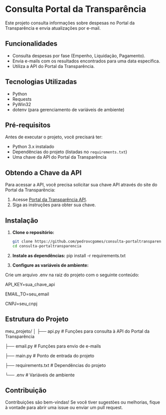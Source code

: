 # Consulta Portal da Transparência

Este projeto consulta informações sobre despesas no Portal da Transparência e envia atualizações por e-mail.

## Funcionalidades

- Consulta despesas por fase (Empenho, Liquidação, Pagamento).
- Envia e-mails com os resultados encontrados para uma data específica.
- Utiliza a API do Portal da Transparência.

## Tecnologias Utilizadas

- Python
- Requests
- PyWin32
- dotenv (para gerenciamento de variáveis de ambiente)

## Pré-requisitos

Antes de executar o projeto, você precisará ter:

- Python 3.x instalado
- Dependências do projeto (listadas no `requirements.txt`)
- Uma chave da API do Portal da Transparência

## Obtendo a Chave da API

Para acessar a API, você precisa solicitar sua chave API através do site do Portal da Transparência:

1. Acesse [Portal da Transparência API](https://api.portaldatransparencia.gov.br/swagger-ui/index.html).
2. Siga as instruções para obter sua chave.

## Instalação

1. **Clone o repositório:**

   ```bash
   git clone https://github.com/pedrovcgomes/consulta-portaltransparencia.git
   cd consulta-portaltransparencia


2. **Instale as dependências:**
   pip install -r requirements.txt
   
3. **Configure as variáveis de ambiente:**

Crie um arquivo .env na raiz do projeto com o seguinte conteúdo:

API_KEY=sua_chave_api

EMAIL_TO=seu_email

CNPJ=seu_cnpj


## Estrutura do Projeto

meu_projeto/
│
├── api.py           # Funções para consulta à API do Portal da Transparência

├── email.py         # Funções para envio de e-mails

├── main.py          # Ponto de entrada do projeto

├── requirements.txt  # Dependências do projeto

└── .env             # Variáveis de ambiente 


## Contribuição
Contribuições são bem-vindas! Se você tiver sugestões ou melhorias, fique à vontade para abrir uma issue ou enviar um pull request.
